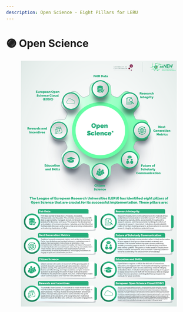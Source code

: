 ```yaml
---
description: Open Science - Eight Pillars for LERU
---
```


# 🟣 Open Science

<div data-full-width="false"><figure><img src="../../.gitbook/assets/Updated-01.jpg" alt=""><figcaption></figcaption></figure></div>
